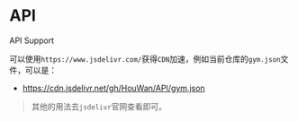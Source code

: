 # API
API Support

可以使用`https://www.jsdelivr.com/`获得`CDN`加速，例如当前仓库的`gym.json`文件，可以是：

- https://cdn.jsdelivr.net/gh/HouWan/API/gym.json


> 其他的用法去`jsdelivr`官网查看即可。
>
> 